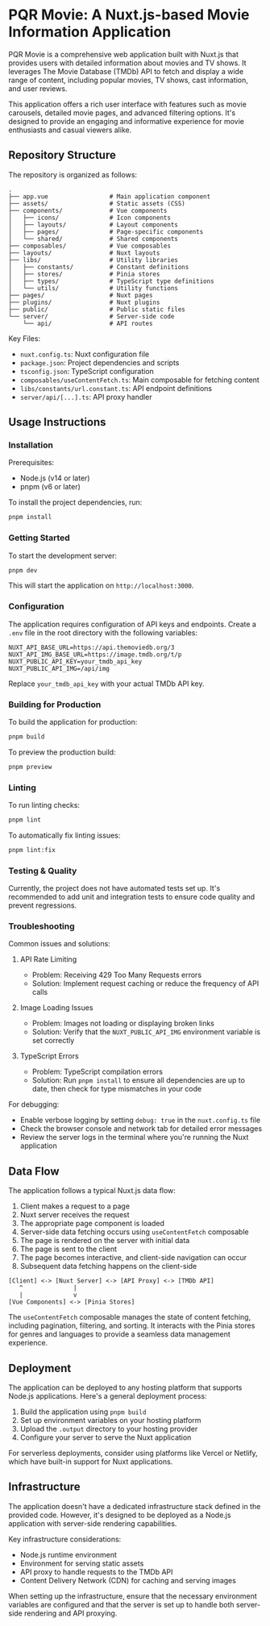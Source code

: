 # PQR Movie: A Nuxt.js-based Movie Information Application

PQR Movie is a comprehensive web application built with Nuxt.js that provides users with detailed information about movies and TV shows. It leverages The Movie Database (TMDb) API to fetch and display a wide range of content, including popular movies, TV shows, cast information, and user reviews.

This application offers a rich user interface with features such as movie carousels, detailed movie pages, and advanced filtering options. It's designed to provide an engaging and informative experience for movie enthusiasts and casual viewers alike.

## Repository Structure

The repository is organized as follows:

```
.
├── app.vue                 # Main application component
├── assets/                 # Static assets (CSS)
├── components/             # Vue components
│   ├── icons/              # Icon components
│   ├── layouts/            # Layout components
│   ├── pages/              # Page-specific components
│   └── shared/             # Shared components
├── composables/            # Vue composables
├── layouts/                # Nuxt layouts
├── libs/                   # Utility libraries
│   ├── constants/          # Constant definitions
│   ├── stores/             # Pinia stores
│   ├── types/              # TypeScript type definitions
│   └── utils/              # Utility functions
├── pages/                  # Nuxt pages
├── plugins/                # Nuxt plugins
├── public/                 # Public static files
└── server/                 # Server-side code
    └── api/                # API routes
```

Key Files:

- `nuxt.config.ts`: Nuxt configuration file
- `package.json`: Project dependencies and scripts
- `tsconfig.json`: TypeScript configuration
- `composables/useContentFetch.ts`: Main composable for fetching content
- `libs/constants/url.constant.ts`: API endpoint definitions
- `server/api/[...].ts`: API proxy handler

## Usage Instructions

### Installation

Prerequisites:

- Node.js (v14 or later)
- pnpm (v6 or later)

To install the project dependencies, run:

```bash
pnpm install
```

### Getting Started

To start the development server:

```bash
pnpm dev
```

This will start the application on `http://localhost:3000`.

### Configuration

The application requires configuration of API keys and endpoints. Create a `.env` file in the root directory with the following variables:

```
NUXT_API_BASE_URL=https://api.themoviedb.org/3
NUXT_API_IMG_BASE_URL=https://image.tmdb.org/t/p
NUXT_PUBLIC_API_KEY=your_tmdb_api_key
NUXT_PUBLIC_API_IMG=/api/img
```

Replace `your_tmdb_api_key` with your actual TMDb API key.

### Building for Production

To build the application for production:

```bash
pnpm build
```

To preview the production build:

```bash
pnpm preview
```

### Linting

To run linting checks:

```bash
pnpm lint
```

To automatically fix linting issues:

```bash
pnpm lint:fix
```

### Testing & Quality

Currently, the project does not have automated tests set up. It's recommended to add unit and integration tests to ensure code quality and prevent regressions.

### Troubleshooting

Common issues and solutions:

1. API Rate Limiting

   - Problem: Receiving 429 Too Many Requests errors
   - Solution: Implement request caching or reduce the frequency of API calls

2. Image Loading Issues

   - Problem: Images not loading or displaying broken links
   - Solution: Verify that the `NUXT_PUBLIC_API_IMG` environment variable is set correctly

3. TypeScript Errors
   - Problem: TypeScript compilation errors
   - Solution: Run `pnpm install` to ensure all dependencies are up to date, then check for type mismatches in your code

For debugging:

- Enable verbose logging by setting `debug: true` in the `nuxt.config.ts` file
- Check the browser console and network tab for detailed error messages
- Review the server logs in the terminal where you're running the Nuxt application

## Data Flow

The application follows a typical Nuxt.js data flow:

1. Client makes a request to a page
2. Nuxt server receives the request
3. The appropriate page component is loaded
4. Server-side data fetching occurs using `useContentFetch` composable
5. The page is rendered on the server with initial data
6. The page is sent to the client
7. The page becomes interactive, and client-side navigation can occur
8. Subsequent data fetching happens on the client-side

```
[Client] <-> [Nuxt Server] <-> [API Proxy] <-> [TMDb API]
   ^              |
   |              v
[Vue Components] <-> [Pinia Stores]
```

The `useContentFetch` composable manages the state of content fetching, including pagination, filtering, and sorting. It interacts with the Pinia stores for genres and languages to provide a seamless data management experience.

## Deployment

The application can be deployed to any hosting platform that supports Node.js applications. Here's a general deployment process:

1. Build the application using `pnpm build`
2. Set up environment variables on your hosting platform
3. Upload the `.output` directory to your hosting provider
4. Configure your server to serve the Nuxt application

For serverless deployments, consider using platforms like Vercel or Netlify, which have built-in support for Nuxt applications.

## Infrastructure

The application doesn't have a dedicated infrastructure stack defined in the provided code. However, it's designed to be deployed as a Node.js application with server-side rendering capabilities.

Key infrastructure considerations:

- Node.js runtime environment
- Environment for serving static assets
- API proxy to handle requests to the TMDb API
- Content Delivery Network (CDN) for caching and serving images

When setting up the infrastructure, ensure that the necessary environment variables are configured and that the server is set up to handle both server-side rendering and API proxying.
